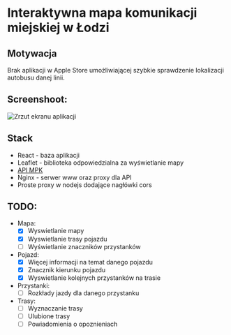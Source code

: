 # Interaktywna mapa komunikacji miejskiej w Łodzi

## Motywacja

Brak aplikacji w Apple Store umożliwiającej szybkie sprawdzenie lokalizacji autobusu danej linii. 

## Screenshoot:
![Zrzut ekranu aplikacji](https://i.imgur.com/MtDAlkW.png)

## Stack
- React - baza aplikacji
- Leaflet - biblioteka odpowiedzialna za wyświetlanie mapy
- [API MPK](http://rozklady.lodz.pl/Home/)
- Nginx - serwer www oraz proxy dla API
- Proste proxy w nodejs dodające nagłówki cors

## TODO:
- Mapa:
  - [x] Wyswietlanie mapy
  - [x] Wyswietlanie trasy pojazdu
  - [ ] Wyświetlanie znaczników przystanków
- Pojazd:
  - [x] Więcej informacji na temat danego pojazdu
  - [x] Znacznik kierunku pojazdu
  - [x] Wyswietlanie kolejnych przystanków na trasie
- Przystanki:
  - [ ] Rozkłady jazdy dla danego przystanku
- Trasy:
  - [ ] Wyznaczanie trasy
  - [ ] Ulubione trasy
  - [ ] Powiadomienia o opoznieniach
